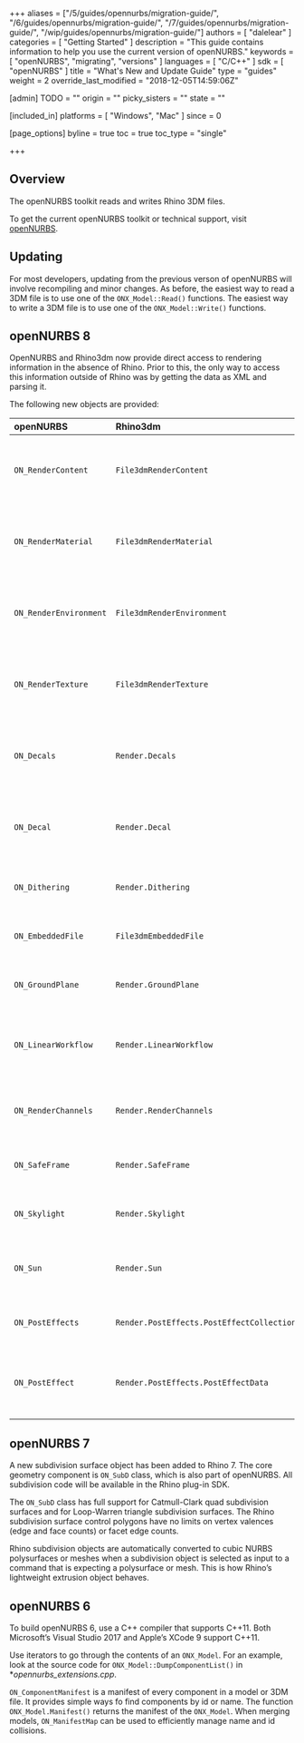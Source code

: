 +++
aliases = ["/5/guides/opennurbs/migration-guide/", "/6/guides/opennurbs/migration-guide/", "/7/guides/opennurbs/migration-guide/", "/wip/guides/opennurbs/migration-guide/"]
authors = [ "dalelear" ]
categories = [ "Getting Started" ]
description = "This guide contains information to help you use the current version of openNURBS."
keywords = [ "openNURBS", "migrating", "versions" ]
languages = [ "C/C++" ]
sdk = [ "openNURBS" ]
title = "What's New and Update Guide"
type = "guides"
weight = 2
override_last_modified = "2018-12-05T14:59:06Z"

[admin]
TODO = ""
origin = ""
picky_sisters = ""
state = ""

[included_in]
platforms = [ "Windows", "Mac" ]
since = 0

[page_options]
byline = true
toc = true
toc_type = "single"

+++

## Overview

The openNURBS toolkit reads and writes Rhino 3DM files.

To get the current openNURBS toolkit or technical support, visit [openNURBS](https://www.rhino3d.com/opennurbs).

## Updating

For most developers, updating from the previous verson of openNURBS will involve recompiling and minor changes. As before, the easiest way to read a 3DM file is to use one of the `ONX_Model::Read()` functions. The easiest way to write a 3DM file is to use one of the `ONX_Model::Write()` functions.

## openNURBS 8

OpenNURBS and Rhino3dm now provide direct access to rendering information in the absence of Rhino. Prior to this, the only way to access this information outside of Rhino was by getting the data as XML and parsing it.

The following new objects are provided:

| **openNURBS** | **Rhino3dm**                             | **Description**                                                  |
| :---------------------- | :-------------------------------------------- | :----------------------------------------------------------- |
| `ON_RenderContent`      | `File3dmRenderContent`                    | Provides access to generic render content settings.          |
| `ON_RenderMaterial`     | `File3dmRenderMaterial`                   | Provides access to settings specific to render materials.    |
| `ON_RenderEnvironment`  | `File3dmRenderEnvironment`                | Provides access to settings specific to render environments. |
| `ON_RenderTexture`      | `File3dmRenderTexture`                    | Provides access to settings specific to render textures.     |
| `ON_Decals`             | `Render.Decals`                           | Provides access to a collection of decals stored on object attributes. |
| `ON_Decal`              | `Render.Decal`                            | Provides access to settings for an individual decal in the collection. |
| `ON_Dithering`          | `Render.Dithering`                        | Provides access to dithering settings.                       |
| `ON_EmbeddedFile`       | `File3dmEmbeddedFile`                     | Provides access to embedded texture files.                   |
| `ON_GroundPlane`        | `Render.GroundPlane`                      | Provides access to ground plane settings.                    |
| `ON_LinearWorkflow`     | `Render.LinearWorkflow`                   | Provides access to gamma and linear workflow settings.       |
| `ON_RenderChannels`     | `Render.RenderChannels`                   | Provides access to render channels settings.                 |
| `ON_SafeFrame`          | `Render.SafeFrame`                        | Provides access to safe frame settings.                      |
| `ON_Skylight`           | `Render.Skylight`                         | Provides access to skylighting settings.                     |
| `ON_Sun`                | `Render.Sun`                              | Provides access to sun settings and sun position calculations. |
| `ON_PostEffects`        | `Render.PostEffects.PostEffectCollection` | Provides access to the list of post effects.                 |
| `ON_PostEffect`         | `Render.PostEffects.PostEffectData`       | Provides access to settings for an individual post effect in the list. |

## openNURBS 7

A new subdivision surface object has been added to Rhino 7. The core geometry component is `ON_SubD` class, which is also part of openNURBS. All subdivision code will be available in the Rhino plug-in SDK.

The `ON_SubD` class has full support for Catmull-Clark quad subdivision surfaces and for Loop-Warren triangle subdivision surfaces. The Rhino subdivision surface control polygons have no limits on vertex valences (edge and face counts) or facet edge counts.

Rhino subdivision objects are automatically converted to cubic NURBS polysurfaces or meshes when a subdivision object is selected as input to a command that is expecting a polysurface or mesh. This is how Rhino’s lightweight extrusion object behaves.

## openNURBS 6

To build openNURBS 6, use a C++ compiler that supports C++11. Both Microsoft’s Visual Studio 2017 and Apple’s XCode 9 support C++11.

Use iterators to go through the contents of an `ONX_Model`. For an example, look at the source code for `ONX_Model::DumpComponentList()` in **opennurbs_extensions.cpp*.

`ON_ComponentManifest` is a manifest of every component in a model or 3DM file. It provides simple ways fo find components by id or name. The function `ONX_Model.Manifest()` returns the manifest of the `ONX_Model`. When merging models, `ON_ManifestMap` can be used to efficiently manage name and id collisions.
